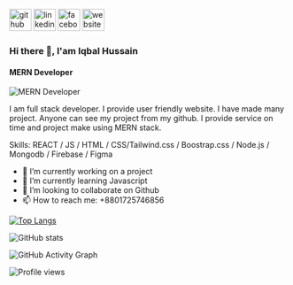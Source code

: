 [<img src='https://cdn.jsdelivr.net/npm/simple-icons@3.0.1/icons/github.svg' alt='github' height='40'>](https://github.com/https://github.com/Iqubal905)  [<img src='https://cdn.jsdelivr.net/npm/simple-icons@3.0.1/icons/linkedin.svg' alt='linkedin' height='40'>](https://www.linkedin.com/in/https://www.linkedin.com/in/iqbal-hussain-7b58b1200//)  [<img src='https://cdn.jsdelivr.net/npm/simple-icons@3.0.1/icons/facebook.svg' alt='facebook' height='40'>](https://www.facebook.com/https://www.facebook.com/iqbal.5600)  [<img src='https://cdn.jsdelivr.net/npm/simple-icons@3.0.1/icons/icloud.svg' alt='website' height='40'>](https://bejewelled-torte-ec5797.netlify.app/)  

### Hi there 👋, I'am Iqbal Hussain
####  MERN Developer
![ MERN Developer](https://media.licdn.com/dms/image/C4E03AQE9nFLRP4-8tQ/profile-displayphoto-shrink_100_100/0/1606485906154?e=1703721600&v=beta&t=yiTx_Id1-7gP0eSn350-6CPilQqEA0sC2IBc9bvR0yg)

I am full stack developer. I provide user friendly  website. I have made many project. Anyone can see my project from my github. I provide service on time and project make using  MERN stack.

Skills:  REACT / JS / HTML / CSS/Tailwind.css / Boostrap.css / Node.js / Mongodb / Firebase / Figma 

- 🔭 I’m currently working on a project 
- 🌱 I’m currently learning Javascript 
- 👯 I’m looking to collaborate on Github 
- 📫 How to reach me: +8801725746856 



[![Top Langs](https://github-readme-stats.vercel.app/api/top-langs/?username=https://github.com/Iqubal905)](https://github.com/anuraghazra/github-readme-stats)

![GitHub stats](https://github-readme-stats.vercel.app/api?username=https://github.com/Iqubal905&show_icons=true)  

![GitHub Activity Graph](https://activity-graph.herokuapp.com/graph?username=https://github.com/Iqubal905)  

![Profile views](https://gpvc.arturio.dev/https://github.com/Iqubal905)  
